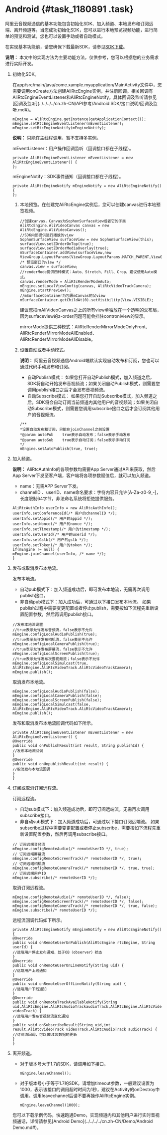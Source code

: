 # Android {#task_1180891 .task}

阿里云音视频通信的基本功能包含初始化SDK、加入频道、本地发布和订阅远端、离开频道等。当您成功初始化SDK，您可以进行本地预览视频功能，进行简单的预览和测试，您也可以设置手动或者自动模式。

在实现基本功能前，请您确保下载最新SDK，请参见[SDK下载](../../../../cn.zh-CN/快速入门/SDK下载.md#)。

**说明：** 本文中的实现方法为主要功能方法，仅供参考，您可以根据您的业务需求进行实际开发。

1.  初始化SDK。 

    在app/src/main/java/come.xample.myapplication/MainActivity文件中，您需要调用onCreate方法创建AliRtcEngine实例，并注册回调。相关回调有AliRtcEngineEventListener和AliRtcEngineNotify。具体回调及监听请参见[回调及监听](../../../../cn.zh-CN/API参考/Android SDK/接口说明/回调及监听.md#)。

    ``` {#codeblock_2b8_1ou_4ge .language-java}
    mEngine = AliRtcEngine.getInstance(getApplicationContext());
    mEngine.setRtcEngineEventListener(mEventListener);
    mEngine.setRtcEngineNotify(mEngineNotify);     
    ```

    **说明：** 只能在主线程调用，暂不支持多实例。

    mEventListener：用户操作回调监听（回调接口都在子线程）。

    ``` {#codeblock_lbf_num_3rm .language-java}
    private AliRtcEngineEventListener mEventListener = new AliRtcEngineEventListener() {
    };           
    ```

    mEngineNotify：SDK事件通知（回调接口都在子线程）。

    ``` {#codeblock_qx9_wpl_hlt .language-java}
    private AliRtcEngineNotify mEngineNotify = new AliRtcEngineNotify() {    
    };           
    ```

    1.  本地预览。在创建完AliRtcEngine实例后，您可以创建canvas进行本地预览视频。 

        ``` {#codeblock_df0_slj_a2x .language-java}
        //创建canvas，Canvas为SophonSurfaceView或者它的子类
        AliRtcEngine.AliVideoCanvas canvas = new AliRtcEngine.AliVideoCanvas();
        //SDK内部提供进行播放的view
        SophonSurfaceView surfaceView = new SophonSurfaceView(this);
        surfaceView.setZOrderOnTop(true);
        surfaceView.setZOrderMediaOverlay(true);
        mSurfaceContainer.addView(surfaceView,new ViewGroup.LayoutParams(ViewGroup.LayoutParams.MATCH_PARENT,ViewGroup.LayoutParams.MATCH_PARENT));
        /* 预览窗口的view */
        canvas.view = surfaceView; 
        //renderMode提供四种模式：Auto、Stretch、Fill、Crop，建议使用Auto模式。
        canvas.renderMode = AliRtcRenderModeAuto;
        mEngine.setLocalViewConfig(canvas, AliRtcVideoTrackCamera);
        mEngine.startPreview();
        //mSurfaceContainer为包裹mCanvas的父view
        mSurfaceContainer.getChildAt(0).setVisibility(View.VISIBLE); 
        ```

        建议您把mAliVideoCanvas之上的所有view单独放在一个透明的父布局，因为surfaceview的z-order问题可能会挡住contronlview的显示。

        mirrorMode提供三种模式：AliRtcRenderMirrorModeOnlyFront、AliRtcRenderMirrorModeAllEnabled、AliRtcRenderMirrorModeAllDisable。

    2.  设置自动或者手动模式。 

        **说明：** 阿里云音视频通信Android端默认实现自动发布和订阅，您也可以通过代码手动发布和订阅。

        -   自动Publish模式： 如果您打开自动Publish模式，加入频道之后，SDK将自动开始发布音视频流；如果关闭自动Publish模式，则需要您调用publish接口之后才会发布音视频流。
        -   自动Subscribe模式： 如果您打开自动Subscribe模式，加入频道之后，SDK将会自动订阅当前频道内其他用户的音视频流；如果关闭自动Subscribe模式，则需要您调用subscribe接口之后才会订阅其他用户的音视频流。
        ``` {#codeblock_5ok_l1v_dhu .language-java}
        /**
        *设置自动发布和订阅，只能在joinChannel之前设置
        *@param autoPub    true表示自动发布；false表示手动发布
        *@param autoSub    true表示自动订阅；false表示手动订阅
        */
        mEngine.setAutoPublish(true, true);           
        ```

2.  加入频道。 

    **说明：** AliRtcAuthInfo的各项参数均需要App Server通过API来获取，然后App Server下发至客户端，客户端将各项参数赋值后，就可以加入频道。

    -   name：无需APP Server下发。
    -   channelID 、userID、name命名要求：字符内容只允许\[A-Za-z0-9\_-\]，长度限制64字节，非法命名系统将拒绝提供服务。
    ``` {#codeblock_li5_4yx_lo2 .language-java}
    AliRtcAuthInfo userInfo = new AliRtcAuthInfo();
    userInfo.setConferenceId(/* 用户的channelID */);
    userInfo.setAppid(/* 用户的appid */);
    userInfo.setNonce(/* 用户的nonce */);
    userInfo.setTimestamp(/* 用户的timestamp */);
    userInfo.setUserId(/* 用户的userid */);
    userInfo.setGslb(/* 用户的gslb */);
    userInfo.setToken(/* 用户的token */);
    if(mEngine != null) {    
    mEngine.joinChannel(userInfo, /* name */);
    }
    ```

3.  发布或取消发布本地流。 

    发布本地流。

    -   自动pub模式下：加入频道成功后，即可发布本地流，无需再次调用publish接口。
    -   非自动pub模式下：加入成功后，可通过以下接口发布本地流。
    如果publish过程中需要变更配置或者停止publish，需要按如下流程先重新设置配置参数，然后再调用publish接口。

    ``` {#codeblock_n57_6ud_2t8 .language-java}
    //发布本地流设置
    //true表示允许发布音频流，false表示不允许
    mEngine.configLocalAudioPublish(true);
    //true表示允许发布相机流，false表示不允许
    mEngine.configLocalCameraPublish(true);
    //true表示允许发布屏幕流，false表示不允许
    mEngine.configLocalScreenPublish(true);
    //true表示允许发布次要视频流；false表示不允许
    mEngine.configLocalSimulcast(true, AliRtcEngine.AliRtcVideoTrack.AliRtcVideoTrackCamera);
    mEngine.publish();
    ```

    取消发布本地流。

    ``` {#codeblock_iri_faa_zo2 .language-java}
    mEngine.configLocalAudioPublish(false);
    mEngine.configLocalCameraPublish(false);
    mEngine.configLocalScreenPublish(false);
    mEngine.configLocalSimulcast(false, AliRtcEngine.AliRtcVideoTrack.AliRtcVideoTrackCamera);
    mEngine.publish();
    ```

    发布和取消发布本地流回调代码如下所示。

    ``` {#codeblock_qwo_62h_oa5 .language-java}
    private AliRtcEngineEventListener mEventListener = new AliRtcEngineEventListener() {
    @Override
    public void onPublishResult(int result, String publishId) {
    //发布本地流回调
    }
    @Override
    public void onUnpublishResult(int result) {
    //取消发布本地流回调
    }
    }
    ```

4.  订阅或取消订阅远程流。 

    订阅远程流。

    -   自动sub模式下：加入频道成功后，即可订阅远端流，无需再次调用subscribe接口。
    -   非自动sub模式下：加入频道成功后，可通过以下接口订阅远端流。
    如果subscribe过程中需要变更配置或者停止subscribe，需要按如下流程先重新设置配置参数，然后再调用subscribe接口。

    ``` {#codeblock_doe_w89_xls .language-java}
    // 订阅远端音频流
    mEngine.configRemoteAudio(/* remoteUserID */, true);
    // 订阅远端屏幕流
    mEngine.configRemoteScreenTrack(/* remoteUserID */, true);
    // 订阅远端相机流
    mEngine.configRemoteCameraTrack(/* remoteUserID */, true, true);
    // 订阅远端用户ID
    mEngine.subscribe(/* remoteUserID */);
    ```

    取消订阅远程流。

    ``` {#codeblock_qal_v1o_773 .language-java}
    mEngine.configRemoteAudio(/* remoteUserID */, false);
    mEngine.configRemoteScreenTrack(/* remoteUserID */, false);
    mEngine.configRemoteCameraTrack(/* remoteUserID */, true, false);
    mEngine.subscribe(/* remoteUserID */);
    ```

    远程流回调代码如下所示。

    ``` {#codeblock_2ak_k10_zff .language-java}
    private AliRtcEngineNotify mEngineNotify = new AliRtcEngineNotify() {
    @Override
    public void onRemoteUserUnPublish(AliRtcEngine rtcEngine, String userId) {
    //远端用户停止发布通知，处于OB（observer）状态
    }
    @Override
    public void onRemoteUserOnLineNotify(String uid) {
    //远端用户上线通知
    }
    @Override
    public void onRemoteUserOffLineNotify(String uid) {
    //远端用户下线通知
    }
    @Override
    public void onRemoteTrackAvailableNotify(String uid,AliRtcEngine.AliRtcAudioTrackaudioTrack,AliRtcEngine.AliRtcVideoTrack videoTrack) {
    //远端用户发布音视频流变化通知
    }
    public void onSubscribeResult(String uid,int result,AliRtcVideoTrack videoTrack,AliRtcAudioTrack audioTrack) {
    //订阅流回调，可以做UI及数据的更新
    }
    }
    ```

5.  离开频道。 

    -   对于版本号大于1.7的SDK，请调用如下接口。

        ``` {#codeblock_4w2_cvb_meg .language-java}
        mEngine.leaveChannel();
        ```

    -   对于版本号小于等于1.7的SDK，请增加timeout参数，一般建议设置为1000，表示该接口的调用超时时间为1秒，建议在Activity的onDestroy中调用。调用leavechannel后请不要再操作AliRtcEngine实例。

        ``` {#codeblock_lwo_9vs_50d .language-java}
        mEngine.leaveChannel(1000);
        ```

    您可以下载示例代码，快速跑通Demo，实现频道内和其他用户进行实时音视频通话，详情请参见[Android Demo](../../../../cn.zh-CN/Demo/Android Demo.md#)。


